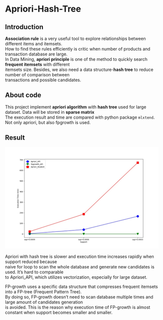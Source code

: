 # Apriori-Hash-Tree

## Introduction
**Association rule** is a very useful tool to explore relationships between different items and itemsets.     
How to find these rules efficiently is critic when number of products and transaction database are large.     
In Data Mining, **apriori principle** is one of the method to quickly search **frequent itemsets** with different     
itemsets size. Besides, we also need a data structure-**hash tree** to reduce number of comparison between    
transactions and possible candidates.

## About code
This project implement **apriori algorithm** with **hash tree** used for large dataset. Data will be stored in **sparse matrix**   
The execution result and time are compared with python package `mlxtend`. Not only apriori, but also fpgrowth is used.    

## Result
![image](https://github.com/Chang-Chia-Chi/Apriori-Hash-Tree/blob/main/pic/Execution_time.jpg)    

Apriori with hash tree is slower and execution time increases rapidly when support reduced because   
naive for loop to scan the whole database and generate new candidates is used. It’s hard to comparable     
to Apriori_API, which utilizes vectorization, especially for large dataset.   

FP-growth uses a specific data structure that compresses frequent itemsets into a FP-tree (Frequent Pattern Tree).    
By doing so, FP-growth doesn’t need to scan database multiple times and large amount of candidates generation     
is avoided. This is the reason why execution time of FP-growth is almost constant when support becomes smaller and smaller.

